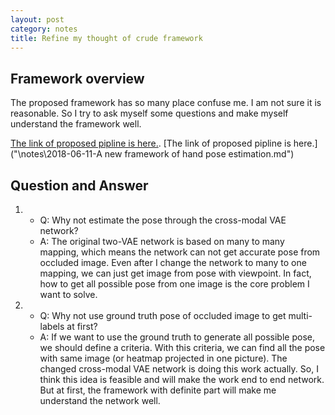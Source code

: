 ```yaml
---
layout: post
category: notes
title: Refine my thought of crude framework
---
```

[comment]: <> (Below is MathJax)

<script type="text/javascript" src="http://cdn.mathjax.org/mathjax/latest/MathJax.js?config=default"></script>

[comment]: <> (Below are some tips on markdown)

<!---
Code highlight

<head>
    <title>Rouge</title>
    <link media="all" rel="stylesheet" href="/css/rouge.css" />
</head>

<body>
    {% highlight ruby %}
	Code Here
    {% endhighlight %}
</body>

Link

[title](link)

Or

<a href="link" title="title"> Words with link</a>. 

Image

<img src="link" />

Equation

$$x=\frac{-b\pm\sqrt{b^2-4ac}}{2a}$$
\\(x=\frac{-b\pm\sqrt{b^2-4ac}}{2a}\\)

Superscript and subscript

<sup>superscript</sup>
<sub>subscript</sub>
-->

[comment]: <> (Below are essay)

## Framework overview

The proposed framework has so many place confuse me. I am not sure it is reasonable. So I try to ask myself some questions and make myself understand the framework well.

<a href="\notes\2018-06-11-A new framework of hand pose estimation.md"> The link of proposed pipline is here.</a>. 
[The link of proposed pipline is here.]("\notes\2018-06-11-A new framework of hand pose estimation.md")

## Question and Answer

1.  
    * Q: Why not estimate the pose through the cross-modal VAE network?
    * A: The original two-VAE network is based on many to many mapping, which means the network can not get accurate pose from occluded image. Even after I change the network to many to one mapping, we can just get image from pose with viewpoint. In fact, how to get all possible pose from one image is the core problem I want to solve.

2. 
    * Q: Why not use ground truth pose of occluded image to get multi-labels at first?
    * A: If we want to use the ground truth to generate all possible pose, we should define a criteria. With this criteria, we can find all the pose with same image (or heatmap projected in one picture). The changed cross-modal VAE network is doing this work actually. So, I think this idea is feasible and will make the work end to end network. But at first, the framework with definite part will make me understand the network well.